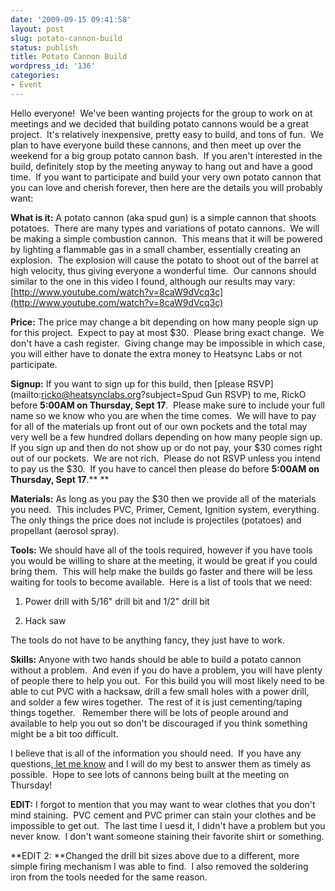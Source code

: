 ```yaml
---
date: '2009-09-15 09:41:58'
layout: post
slug: potato-cannon-build
status: publish
title: Potato Cannon Build
wordpress_id: '136'
categories:
- Event
---
```


Hello everyone!  We've been wanting projects for the group to work on at meetings and we decided that building potato cannons would be a great project.  It's relatively inexpensive, pretty easy to build, and tons of fun.  We plan to have everyone build these cannons, and then meet up over the weekend for a big group potato cannon bash.  If you aren't interested in the build, definitely stop by the meeting anyway to hang out and have a good time.  If you want to participate and build your very own potato cannon that you can love and cherish forever, then here are the details you will probably want:

**What is it:** A potato cannon (aka spud gun) is a simple cannon that shoots potatoes.  There are many types and variations of potato cannons.  We will be making a simple combustion cannon.  This means that it will be powered by lighting a flammable gas in a small chamber, essentially creating an explosion.  The explosion will cause the potato to shoot out of the barrel at high velocity, thus giving everyone a wonderful time.  Our cannons should similar to the one in this video I found, although our results may vary: [http://www.youtube.com/watch?v=8caW9dVcq3c](http://www.youtube.com/watch?v=8caW9dVcq3c)

**Price:** The price may change a bit depending on how many people sign up for this project.  Expect to pay at most $30.  Please bring exact change.  We don't have a cash register.  Giving change may be impossible in which case, you will either have to donate the extra money to Heatsync Labs or not participate.

**Signup:** If you want to sign up for this build, then [please RSVP](mailto:ricko@heatsynclabs.org?subject=Spud Gun RSVP) to me, RickO before **5:00AM on Thursday, Sept 17**.  Please make sure to include your full name so we know who you are when the time comes.  We will have to pay for all of the materials up front out of our own pockets and the total may very well be a few hundred dollars depending on how many people sign up.  If you sign up and then do not show up or do not pay, your $30 comes right out of our pockets.  We are not rich.  Please do not RSVP unless you intend to pay us the $30.  If you have to cancel then please do before **5:00AM on Thursday, Sept 17**.**
**

**Materials:** As long as you pay the $30 then we provide all of the materials you need.  This includes PVC, Primer, Cement, Ignition system, everything.  The only things the price does not include is projectiles (potatoes) and propellant (aerosol spray).

**Tools:** We should have all of the tools required, however if you have tools you would be willing to share at the meeting, it would be great if you could bring them.  This will help make the builds go faster and there will be less waiting for tools to become available.  Here is a list of tools that we need:



	
  1. Power drill with 5/16" drill bit and 1/2" drill bit

	
  2. Hack saw


The tools do not have to be anything fancy, they just have to work.

**Skills:** Anyone with two hands should be able to build a potato cannon without a problem.  And even if you do have a problem, you will have plenty of people there to help you out.  For this build you will most likely need to be able to cut PVC with a hacksaw, drill a few small holes with a power drill, and solder a few wires together.  The rest of it is just cementing/taping things together.   Remember there will be lots of people around and available to help you out so don't be discouraged if you think something might be a bit too difficult.

I believe that is all of the information you should need.  If you have any questions,[ let me know](mailto:ricko@heatsynclabs.org) and I will do my best to answer them as timely as possible.  Hope to see lots of cannons being built at the meeting on Thursday!

**EDIT:** I forgot to mention that you may want to wear clothes that you don't mind staining.  PVC cement and PVC primer can stain your clothes and be impossible to get out.  The last time I uesd it, I didn't have a problem but you never know.  I don't want someone staining their favorite shirt or something.

**EDIT 2: **Changed the drill bit sizes above due to a different, more simple firing mechanism I was able to find.  I also removed the soldering iron from the tools needed for the same reason.
